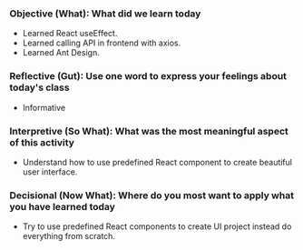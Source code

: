 ### Objective (What): What did we learn today

-   Learned React useEffect.
-   Learned calling API in frontend with axios.
-   Learned Ant Design.

### Reflective (Gut): Use one word to express your feelings about today's class

-   Informative

### Interpretive (So What): What was the most meaningful aspect of this activity

-   Understand how to use predefined React component to create beautiful user interface.

### Decisional (Now What): Where do you most want to apply what you have learned today

-   Try to use predefined React components to create UI project instead do everything from scratch.
